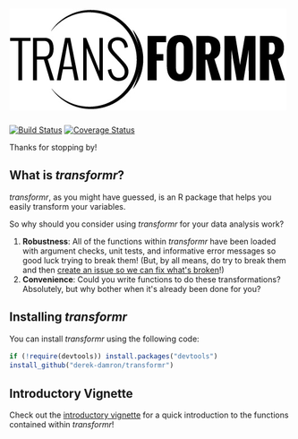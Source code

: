 # ![transformr](transformr.jpg)

[![Build Status](https://travis-ci.org/derek-damron/transformr.svg?branch=master)](https://travis-ci.org/derek-damron/transformr)
[![Coverage Status](https://img.shields.io/codecov/c/github/derek-damron/transformr/master.svg)](https://codecov.io/github/derek-damron/transformr?branch=master)

Thanks for stopping by!

## What is *transformr*?

*transformr*, as you might have guessed, is an R package that helps you easily transform your variables.

So why should you consider using *transformr* for your data analysis work?

1. **Robustness**: All of the functions within *transformr* have been loaded with argument checks, unit tests, and informative error messages so good luck trying to break them!  (But, by all means, do try to break them and then [create an issue so we can fix what's broken](https://github.com/derek-damron/transformr/issues/new)!)
2. **Convenience**: Could you write functions to do these transformations? Absolutely, but why bother when it's already been done for you?

## Installing *transformr*

You can install *transformr* using the following code:

```R
if (!require(devtools)) install.packages("devtools")
install_github("derek-damron/transformr")
```

## Introductory Vignette

Check out the [introductory vignette](https://derek-damron.github.io/transformr/) for a quick introduction to the functions contained within *transformr*!
